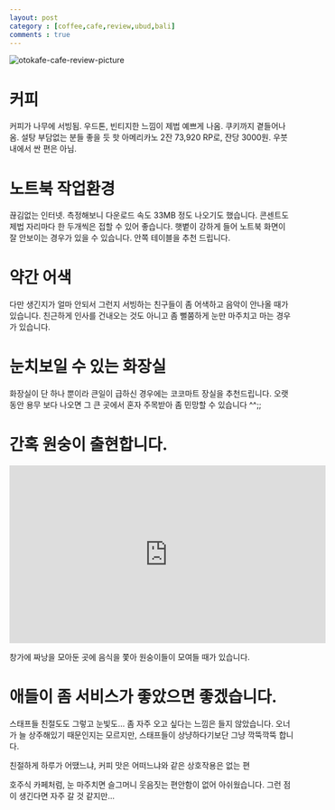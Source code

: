 ```yaml
---
layout: post
category : [coffee,cafe,review,ubud,bali]
comments : true
---
```


![otokafe-cafe-review-picture](https://user-images.githubusercontent.com/35059428/56731267-a9997680-678c-11e9-9dc4-31eb29971d13.jpg)


# 커피 
커피가 나무에 서빙됨.
우드톤, 빈티지한 느낌이 제법 예쁘게 나옴. 
쿠키까지 곁들어나옴. 설탕 부담없는 분들 좋을 듯
핫 아메리카노 2잔 73,920 RP로,  잔당 3000원. 
우붓 내에서 싼 편은 아님.

# 노트북 작업환경

끊김없는 인터넷.
측정해보니 다운로드 속도 33MB 정도 나오기도 했습니다.
콘센트도 제법 자리마다 한 두개씩은 접할 수 있어 좋습니다.
햇볕이 강하게 들어 노트북 화면이 잘 안보이는 경우가 있을 수 있습니다.
안쪽 테이블을 추천 드립니다.

# 약간 어색

다만 생긴지가 얼마 안되서 그런지
서빙하는 친구들이 좀 어색하고 음악이 안나올 때가 있습니다.
친근하게 인사를 건내오는 것도 아니고 좀 뻘쭘하게 눈만 마주치고 마는 경우가 있습니다.

# 눈치보일 수 있는 화장실

화장실이 단 하나 뿐이라 큰일이 급하신 경우에는 코코마트 장실을 추천드립니다.
오랫동안 용무 보다 나오면 그 큰 곳에서 혼자 주목받아 좀 민망할 수 있습니다 ^^;;

# 간혹 원숭이 출현합니다.

<iframe width="560" height="315" src="https://www.youtube.com/embed/CM3354RuBd4" frameborder="0" allow="accelerometer; autoplay; encrypted-media; gyroscope; picture-in-picture" allowfullscreen></iframe>

창가에 짜낭을 모아둔 곳에 음식을 쫓아 
원숭이들이 모여들 때가 있습니다.

# 애들이 좀 서비스가 좋았으면 좋겠습니다.

스태프들 친절도도 그렇고
눈빛도... 좀 자주 오고 싶다는 느낌은 들지 않았습니다.
오너가 늘 상주해있기 때문인지는 모르지만,
스태프들이 상냥하다기보단 그냥 깍뚝깍뚝 합니다.

친절하게 하루가 어땠느냐, 커피 맛은 어떠느냐와 같은 상호작용은 없는 편

호주식 카페처럼, 눈 마주치면 슬그머니 웃음짓는 편안함이 없어 아쉬웠습니다.
그런 점이 생긴다면 자주 갈 것 같지만...

